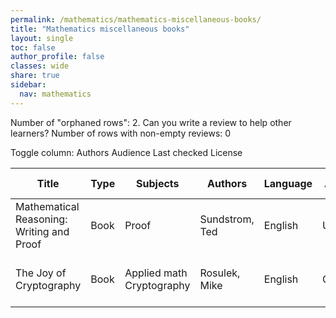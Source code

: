 ```yaml
---
permalink: /mathematics/mathematics-miscellaneous-books/
title: "Mathematics miscellaneous books"
layout: single
toc: false
author_profile: false
classes: wide
share: true
sidebar:
  nav: mathematics
---
```


Number of "orphaned rows": 2. Can you write a review to help other learners?
Number of rows with non-empty reviews: 0

<div class="table_cols_toggles">
Toggle column: <a class="toggle-vis btn btn--danger" data-column="3">Authors</a> <a class="toggle-vis btn btn--danger" data-column="5">Audience</a> <a class="toggle-vis btn btn--danger" data-column="8">Last checked</a> <a class="toggle-vis btn btn--danger" data-column="9">License</a>
</div>
<table class="display" style="width:100%">
<thead>
<tr>
    <th>Title</th>
    <th>Type</th>
    <th>Subjects</th>
    <th>Authors</th>
    <th>Language</th>
    <th>Audience</th>
    <th>Reviews</th>
    <th>URLs</th>
    <th>Last checked</th>
    <th>License</th>
</tr>
</thead>
<tbody>
<tr>
    <td>Mathematical Reasoning: Writing and Proof</td>
    <td>Book</td>
    <td>Proof</td>
    <td>Sundstrom, Ted</td>
    <td>English</td>
    <td>Undergrad</td>
    <td></td>
    <td><a href="https://scholarworks.gvsu.edu/cgi/viewcontent.cgi?article=1024&context=books" target="_blank" class="btn btn--primary">PDF</a><br><a href="https://scholarworks.gvsu.edu/books/24/" target="_blank" class="btn btn--info">Site</a></td>
    <td>2023-11-25</td>
    <td>CC BY-NC 4.0 DEED</td>
</tr>
<tr>
    <td>The Joy of Cryptography</td>
    <td>Book</td>
    <td>Applied math<br> Cryptography</td>
    <td>Rosulek, Mike</td>
    <td>English</td>
    <td>Grad</td>
    <td></td>
    <td><a href="https://joyofcryptography.com/pdf/book.pdf" target="_blank" class="btn btn--primary">PDF</a><br><a href="https://joyofcryptography.com/" target="_blank" class="btn btn--info">Site</a></td>
    <td>2023-11-17</td>
    <td>CC BY-NC-SA 4.0 DEED</td>
</tr>
<tfoot>
<tr>
    <td></td>
    <td></td>
    <td></td>
    <td></td>
    <td></td>
    <td></td>
    <td></td>
    <td></td>
    <td></td>
    <td></td>
</tr>
</tfoot>
